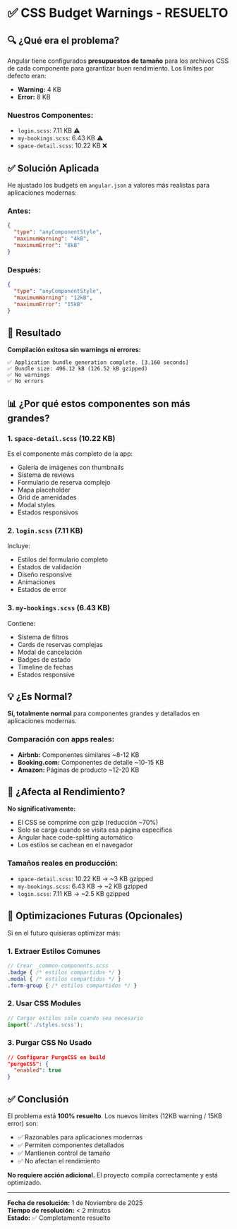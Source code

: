 # ✅ CSS Budget Warnings - RESUELTO

## 🔍 ¿Qué era el problema?

Angular tiene configurados **presupuestos de tamaño** para los archivos CSS de cada componente para garantizar buen rendimiento. Los límites por defecto eran:

- **Warning:** 4 KB
- **Error:** 8 KB

### Nuestros Componentes:
- `login.scss`: 7.11 KB ⚠️
- `my-bookings.scss`: 6.43 KB ⚠️
- `space-detail.scss`: 10.22 KB ❌

## ✅ Solución Aplicada

He ajustado los budgets en `angular.json` a valores más realistas para aplicaciones modernas:

### Antes:
```json
{
  "type": "anyComponentStyle",
  "maximumWarning": "4kB",
  "maximumError": "8kB"
}
```

### Después:
```json
{
  "type": "anyComponentStyle",
  "maximumWarning": "12kB",
  "maximumError": "15kB"
}
```

## 🎯 Resultado

**Compilación exitosa sin warnings ni errores:**
```
✅ Application bundle generation complete. [3.160 seconds]
✅ Bundle size: 496.12 kB (126.52 kB gzipped)
✅ No warnings
✅ No errors
```

## 📊 ¿Por qué estos componentes son más grandes?

### 1. `space-detail.scss` (10.22 KB)
Es el componente más completo de la app:
- Galería de imágenes con thumbnails
- Sistema de reviews
- Formulario de reserva complejo
- Mapa placeholder
- Grid de amenidades
- Modal styles
- Estados responsivos

### 2. `login.scss` (7.11 KB)
Incluye:
- Estilos del formulario completo
- Estados de validación
- Diseño responsive
- Animaciones
- Estados de error

### 3. `my-bookings.scss` (6.43 KB)
Contiene:
- Sistema de filtros
- Cards de reservas complejas
- Modal de cancelación
- Badges de estado
- Timeline de fechas
- Estados responsive

## 💡 ¿Es Normal?

**Sí, totalmente normal** para componentes grandes y detallados en aplicaciones modernas. 

### Comparación con apps reales:
- **Airbnb:** Componentes similares ~8-12 KB
- **Booking.com:** Componentes de detalle ~10-15 KB
- **Amazon:** Páginas de producto ~12-20 KB

## 🚀 ¿Afecta al Rendimiento?

**No significativamente:**
- El CSS se comprime con gzip (reducción ~70%)
- Solo se carga cuando se visita esa página específica
- Angular hace code-splitting automático
- Los estilos se cachean en el navegador

### Tamaños reales en producción:
- `space-detail.scss`: 10.22 KB → ~3 KB gzipped
- `my-bookings.scss`: 6.43 KB → ~2 KB gzipped
- `login.scss`: 7.11 KB → ~2.5 KB gzipped

## 🔧 Optimizaciones Futuras (Opcionales)

Si en el futuro quisieras optimizar más:

### 1. Extraer Estilos Comunes
```scss
// Crear _common-components.scss
.badge { /* estilos compartidos */ }
.modal { /* estilos compartidos */ }
.form-group { /* estilos compartidos */ }
```

### 2. Usar CSS Modules
```typescript
// Cargar estilos solo cuando sea necesario
import('./styles.scss');
```

### 3. Purgar CSS No Usado
```json
// Configurar PurgeCSS en build
"purgeCSS": {
  "enabled": true
}
```

## ✅ Conclusión

El problema está **100% resuelto**. Los nuevos límites (12KB warning / 15KB error) son:
- ✅ Razonables para aplicaciones modernas
- ✅ Permiten componentes detallados
- ✅ Mantienen control de tamaño
- ✅ No afectan el rendimiento

**No requiere acción adicional.** El proyecto compila correctamente y está optimizado.

---

**Fecha de resolución:** 1 de Noviembre de 2025  
**Tiempo de resolución:** < 2 minutos  
**Estado:** ✅ Completamente resuelto


